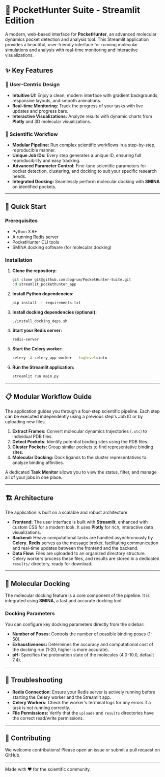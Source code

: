 # 🧬 PocketHunter Suite - Streamlit Edition

A modern, web-based interface for **PocketHunter**, an advanced molecular dynamics pocket detection and analysis tool. This Streamlit application provides a beautiful, user-friendly interface for running molecular simulations and analysis with real-time monitoring and interactive visualizations.

## ✨ Key Features

### 🎨 User-Centric Design

  - **Intuitive UI:** Enjoy a clean, modern interface with gradient backgrounds, responsive layouts, and smooth animations.
  - **Real-time Monitoring:** Track the progress of your tasks with live updates and progress bars.
  - **Interactive Visualizations:** Analyze results with dynamic charts from **Plotly** and 3D molecular visualizations.

### 🔬 Scientific Workflow

  - **Modular Pipeline:** Run complex scientific workflows in a step-by-step, reproducible manner.
  - **Unique Job IDs:** Every step generates a unique ID, ensuring full reproducibility and easy tracking.
  - **Advanced Parameter Control:** Fine-tune scientific parameters for pocket detection, clustering, and docking to suit your specific research needs.
  - **Integrated Docking:** Seamlessly perform molecular docking with **SMINA** on identified pockets.

-----

## 🚀 Quick Start

### Prerequisites

  - Python 3.8+
  - A running Redis server
  - PocketHunter CLI tools
  - SMINA docking software (for molecular docking)

### Installation

1.  **Clone the repository:**
    ```bash
    git clone git@github.com:bogrum/PocketHunter-Suite.git
    cd streamlit_pockethunter_app
    ```
2.  **Install Python dependencies:**
    ```bash
    pip install -r requirements.txt
    ```
3.  **Install docking dependencies (optional):**
    ```bash
    ./install_docking_deps.sh
    ```
4.  **Start your Redis server:**
    ```bash
    redis-server
    ```
5.  **Start the Celery worker:**
    ```bash
    celery -A celery_app worker --loglevel=info
    ```
6.  **Run the Streamlit application:**
    ```bash
    streamlit run main.py
    ```

-----

## 📋 Modular Workflow Guide

The application guides you through a four-step scientific pipeline. Each step can be executed independently using a previous step's Job ID or by uploading new files.

1.  **Extract Frames:** Convert molecular dynamics trajectories (`.xtc`) to individual PDB files.
2.  **Detect Pockets:** Identify potential binding sites using the PDB files.
3.  **Cluster Pockets:** Group similar pockets to find representative binding sites.
4.  **Molecular Docking:** Dock ligands to the cluster representatives to analyze binding affinities.

A dedicated **Task Monitor** allows you to view the status, filter, and manage all of your jobs in one place.

-----

## 🏗️ Architecture

The application is built on a scalable and robust architecture.

  * **Frontend:** The user interface is built with **Streamlit**, enhanced with custom CSS for a modern look. It uses **Plotly** for rich, interactive data visualizations.
  * **Backend:** Heavy computational tasks are handled asynchronously by **Celery**. **Redis** serves as the message broker, facilitating communication and real-time updates between the frontend and the backend.
  * **Data Flow:** Files are uploaded to an organized directory structure. Celery workers process these files, and results are stored in a dedicated `results/` directory, ready for download.

-----

## 🎯 Molecular Docking

The molecular docking feature is a core component of the pipeline. It is integrated using **SMINA**, a fast and accurate docking tool.

### Docking Parameters

You can configure key docking parameters directly from the sidebar:

  - **Number of Poses:** Controls the number of possible binding poses (1-50).
  - **Exhaustiveness:** Determines the accuracy and computational cost of the docking run (1-20, higher is more accurate).
  - **pH:** Specifies the protonation state of the molecules (4.0-10.0, default 7.4).


-----

## 🐛 Troubleshooting

  * **Redis Connection:** Ensure your Redis server is actively running before starting the Celery worker and the Streamlit app.
  * **Celery Workers:** Check the worker's terminal logs for any errors if a task is not running correctly.
  * **File Permissions:** Verify that the `uploads` and `results` directories have the correct read/write permissions.

-----

## 🤝 Contributing

We welcome contributions! Please open an issue or submit a pull request on GitHub.

-----

Made with ❤️ for the scientific community.